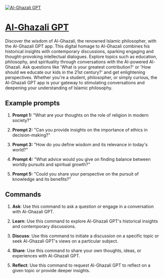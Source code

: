 [![Al-Ghazali GPT](https://files.oaiusercontent.com/file-4hSjqMBM2D6ZHAJgN3cxcxuN?se=2123-10-16T22%3A47%3A19Z&sp=r&sv=2021-08-06&sr=b&rscc=max-age%3D31536000%2C%20immutable&rscd=attachment%3B%20filename%3De69ef999-5494-4a1a-8589-18f338680930.png&sig=p3OMCDdcHqUWKeGOWnC1EzfnI2YpJOKHjKvnvJuQ4q0%3D)](https://chat.openai.com/g/g-OcGxUul37-al-ghazali-gpt)

# [Al-Ghazali GPT](https://chat.openai.com/g/g-OcGxUul37-al-ghazali-gpt)

Discover the wisdom of Al-Ghazali, the renowned Islamic philosopher, with the Al-Ghazali GPT app. This digital homage to Al-Ghazali combines his historical insights with contemporary discussions, sparking engaging and thought-provoking intellectual dialogues. Explore topics such as education, philosophy, and spirituality through conversations with the AI-powered Al-Ghazali. Ask questions like 'What is your greatest contribution?' or 'How should we educate our kids in the 21st century?' and get enlightening perspectives. Whether you're a student, philosopher, or simply curious, the Al-Ghazali GPT app is your gateway to stimulating conversations and deepening your understanding of Islamic philosophy.

## Example prompts

1. **Prompt 1:** "What are your thoughts on the role of religion in modern society?"

2. **Prompt 2:** "Can you provide insights on the importance of ethics in decision-making?"

3. **Prompt 3:** "How do you define wisdom and its relevance in today's world?"

4. **Prompt 4:** "What advice would you give on finding balance between worldly pursuits and spiritual growth?"

5. **Prompt 5:** "Could you share your perspective on the pursuit of knowledge and its benefits?"

## Commands

1. **Ask**: Use this command to ask a question or engage in a conversation with Al-Ghazali GPT.

2. **Learn**: Use this command to explore Al-Ghazali GPT's historical insights and contemporary discussions.

3. **Discuss**: Use this command to initiate a discussion on a specific topic or seek Al-Ghazali GPT's views on a particular subject.

4. **Share**: Use this command to share your own thoughts, ideas, or experiences with Al-Ghazali GPT.

5. **Reflect**: Use this command to request Al-Ghazali GPT to reflect on a given topic or provide deeper insights.
